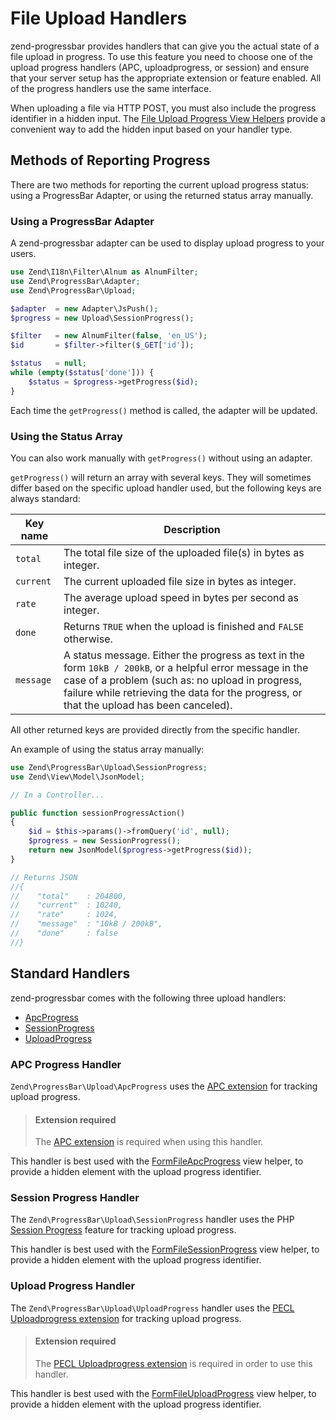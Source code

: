 # File Upload Handlers

zend-progressbar provides handlers that can give you the actual state of a file
upload in progress. To use this feature you need to choose one of the upload
progress handlers (APC, uploadprogress, or session) and ensure that your server
setup has the appropriate extension or feature enabled. All of the progress
handlers use the same interface.

When uploading a file via HTTP POST, you must also include the progress identifier in a hidden
input. The [File Upload Progress View Helpers](http://zendframework.github.io/zend-form/helper/upload-progress-helpers/#upload-progress-helpers)
provide a convenient way to add the hidden input based on your handler type.

## Methods of Reporting Progress

There are two methods for reporting the current upload progress status: using a
ProgressBar Adapter, or using the returned status array manually.

### Using a ProgressBar Adapter

A zend-progressbar adapter can be used to display upload progress to your users.

```php
use Zend\I18n\Filter\Alnum as AlnumFilter;
use Zend\ProgressBar\Adapter;
use Zend\ProgressBar\Upload;

$adapter  = new Adapter\JsPush();
$progress = new Upload\SessionProgress();

$filter   = new AlnumFilter(false, 'en_US');
$id       = $filter->filter($_GET['id']);

$status   = null;
while (empty($status['done'])) {
    $status = $progress->getProgress($id);
}
```

Each time the `getProgress()` method is called, the adapter will be updated.

### Using the Status Array

You can also work manually with `getProgress()` without using an adapter.

`getProgress()` will return an array with several keys. They will sometimes
differ based on the specific upload handler used, but the following keys are
always standard:

Key name  | Description
--------- | -----------
`total`   | The total file size of the uploaded file(s) in bytes as integer.
`current` | The current uploaded file size in bytes as integer.
`rate`    | The average upload speed in bytes per second as integer.
`done`    | Returns `TRUE` when the upload is finished and `FALSE` otherwise.
`message` | A status message. Either the progress as text in the form `10kB / 200kB`, or a helpful error message in the case of a problem (such as: no upload in progress, failure while retrieving the data for the progress, or that the upload has been canceled).

All other returned keys are provided directly from the specific handler.

An example of using the status array manually:

```php
use Zend\ProgressBar\Upload\SessionProgress;
use Zend\View\Model\JsonModel;

// In a Controller...

public function sessionProgressAction()
{
    $id = $this->params()->fromQuery('id', null);
    $progress = new SessionProgress();
    return new JsonModel($progress->getProgress($id));
}

// Returns JSON
//{
//    "total"    : 204800,
//    "current"  : 10240,
//    "rate"     : 1024,
//    "message"  : "10kB / 200kB",
//    "done"     : false
//}
```

## Standard Handlers

zend-progressbar comes with the following three upload handlers:

- [ApcProgress](#apc-progress-handler)
- [SessionProgress](#session-progress-handler)
- [UploadProgress](#upload-progress-handler)

### APC Progress Handler

`Zend\ProgressBar\Upload\ApcProgress` uses the [APC extension](http://php.net/apc)
for tracking upload progress.

> #### Extension required
>
> The [APC extension](http://php.net/apc) is required when using this handler.

This handler is best used with the
[FormFileApcProgress](http://zendframework.github.io/zend-form/helper/form-file-apc-progress/)
view helper, to provide a hidden element with the upload progress identifier.

### Session Progress Handler

The `Zend\ProgressBar\Upload\SessionProgress` handler uses the PHP
[Session Progress](http://php.net/session.upload-progress) feature for tracking
upload progress.

This handler is best used with the
[FormFileSessionProgress](http://zendframework.github.io/zend-form/helper/form-file-session-progress/)
view helper, to provide a hidden element with the upload progress identifier.

### Upload Progress Handler

The `Zend\ProgressBar\Upload\UploadProgress` handler uses the
[PECL Uploadprogress extension](http://pecl.php.net/package/uploadprogress) for
tracking upload progress.

> #### Extension required
>
> The [PECL Uploadprogress extension](http://pecl.php.net/package/uploadprogress)
> is required in order to use this handler.

This handler is best used with the
[FormFileUploadProgress](http://zendframework.github.io/zend-form/helper/form-file-upload-progress/)
view helper, to provide a hidden element with the upload progress identifier.

